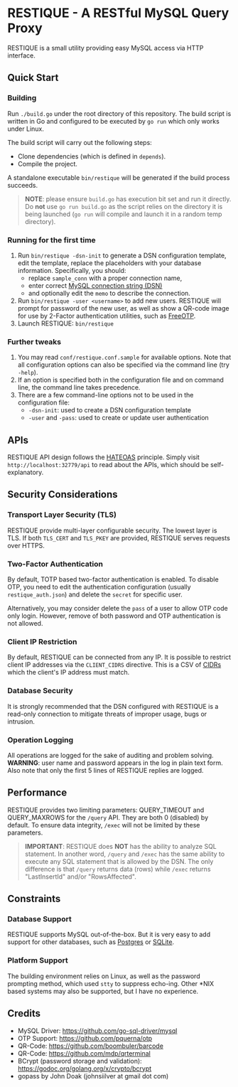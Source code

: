 # RESTIQUE - A RESTful MySQL Query Proxy

RESTIQUE is a small utility providing easy MySQL access via HTTP interface. 

## Quick Start

### Building

Run `./build.go` under the root directory of this repository.  The build script
is written in Go and configured to be executed by `go run` which only works under
Linux.

The build script will carry out the following steps:

- Clone dependencies (which is defined in `depends`).
- Compile the project.

A standalone executable `bin/restique` will be generated if the build process
succeeds.

> **NOTE**: please ensure `build.go` has execution bit set and run it directly.
Do **not** use `go run build.go` as the script relies on the directory it is
being launched (`go run` will compile and launch it in a random temp directory).

### Running for the first time

1. Run `bin/restique -dsn-init` to generate a DSN configuration template, edit
the template, replace the placeholders with your database information. 
Specifically, you should:
    - replace `sample_conn` with a proper connection name,
	- enter correct [MySQL connection string (DSN)](https://github.com/go-sql-driver/mysql#dsn-data-source-name) 
	- and optionally edit the `memo` to describe the connection.
1. Run `bin/restique -user <username>` to add new users.  RESTIQUE will prompt
for password of the new user, as well as show a QR-code image for use by 2-Factor
authentication utilities, such as [FreeOTP](https://freeotp.github.io/).
1. Launch RESTIQUE: `bin/restique`

### Further tweaks

1. You may read `conf/restique.conf.sample` for available options.  Note that
   all configuration options can also be specified via the command line (try
   `-help`).
1. If an option is specified both in the configuration file and on command line,
   the command line takes precedence.
1. There are a few command-line options not to be used in the configuration file:
    - `-dsn-init`: used to create a DSN configuration template
	- `-user` and `-pass`: used to create or update user authentication

## APIs

RESTIQUE API design follows the [HATEOAS](https://en.wikipedia.org/wiki/HATEOAS)
principle. Simply visit `http://localhost:32779/api` to read about the APIs,
which should be self-explanatory.

## Security Considerations

### Transport Layer Security (TLS)

RESTIQUE provide multi-layer configurable security. The lowest layer is TLS.
If both `TLS_CERT` and `TLS_PKEY` are provided, RESTIQUE serves requests over
HTTPS.

### Two-Factor Authentication

By default, TOTP based two-factor authentication is enabled. To disable OTP,
you need to edit the authentication configuration (usually `restique_auth.json`)
and delete the `secret` for specific user.

Alternatively, you may consider delete the `pass` of a user to allow OTP code 
only login.  However, remove of both password and OTP authentication is not
allowed.

### Client IP Restriction

By default, RESTIQUE can be connected from any IP. It is possible to restrict
client IP addresses via the `CLIENT_CIDRS` directive. This is a CSV of
[CIDRs](https://en.wikipedia.org/wiki/Classless_Inter-Domain_Routing) which the
client's IP address must match.

### Database Security

It is strongly recommended that the DSN configured with RESTIQUE is a read-only
connection to mitigate threats of improper usage, bugs or intrusion.

### Operation Logging

All operations are logged for the sake of auditing and problem solving. **WARNING**:
user name and password appears in the log in plain text form.  Also note that only
the first 5 lines of RESTIQUE replies are logged.

## Performance

RESTIQUE provides two limiting parameters: QUERY\_TIMEOUT and QUERY\_MAXROWS for
the `/query` API.  They are both 0 (disabled) by default.  To ensure data
integrity, `/exec` will not be limited by these parameters.

>**IMPORTANT**: RESTIQUE does **NOT** has the ability to analyze SQL statement.
In another word, `/query` and `/exec` has the same ability to execute any SQL
statement that is allowed by the DSN. The only difference is that `/query`
returns data (rows) while `/exec` returns "LastInsertId" and/or "RowsAffected".

## Constraints

### Database Support

RESTIQUE supports MySQL out-of-the-box. But it is very easy to add support for
other databases, such as [Postgres](https://github.com/lib/pq) or [SQLite](https://github.com/mattn/go-sqlite3).

### Platform Support

The building environment relies on Linux, as well as the password prompting
method, which used `stty` to suppress echo-ing. Other *NIX based systems may
also be supported, but I have no experience.

## Credits

* MySQL Driver: https://github.com/go-sql-driver/mysql
* OTP Support: https://github.com/pquerna/otp
* QR-Code: https://github.com/boombuler/barcode
* QR-Code: https://github.com/mdp/qrterminal
* BCrypt (password storage and validation): https://godoc.org/golang.org/x/crypto/bcrypt
* gopass by John Doak (johnsiilver at gmail dot com)
